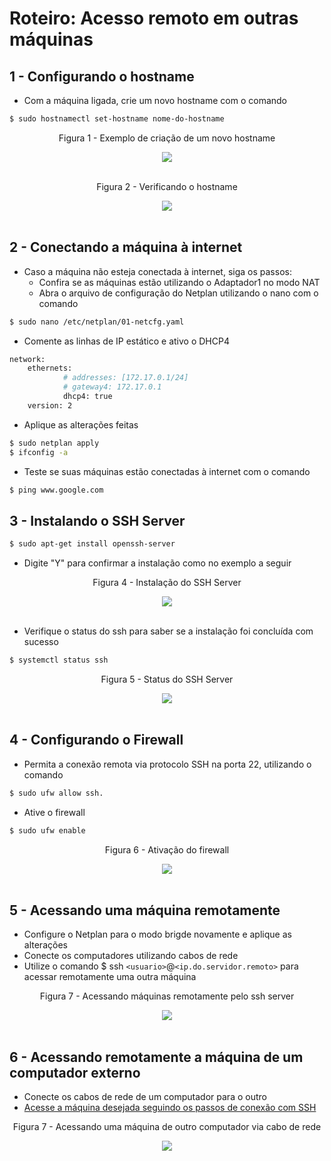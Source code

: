 # Roteiro: Acesso remoto em outras máquinas
## 1 - Configurando o hostname
- Com a máquina ligada, crie um novo hostname com o comando

```bash
$ sudo hostnamectl set-hostname nome-do-hostname
```
<div align="center">
  <p>Figura 1 - Exemplo de criação de um novo hostname</p>
  <img src="../Imagens/set-hostname.png" />
  <br><br>
</div>

<div align="center">
  <p>Figura 2 - Verificando o hostname</p>
  <img src="../Imagens/tela3.png" />
  <br><br>
</div>

## 2 - Conectando a máquina à internet

- Caso a máquina não esteja conectada à internet, siga os passos: 
  - Confira se as máquinas estão utilizando o Adaptador1 no modo NAT 
  - Abra o arquivo de configuração do Netplan utilizando o nano com o comando


```bash
$ sudo nano /etc/netplan/01-netcfg.yaml
```

- Comente as linhas de IP estático e ativo o DHCP4

```bash
network:
    ethernets:
            # addresses: [172.17.0.1/24]
            # gateway4: 172.17.0.1
            dhcp4: true
    version: 2
```

- Aplique as alterações feitas

```bash
$ sudo netplan apply
$ ifconfig -a
```

- Teste se suas máquinas estão conectadas à internet com o comando

```bash
$ ping www.google.com
```

## 3 - Instalando o SSH Server

```bash
$ sudo apt-get install openssh-server
```

- Digite "Y" para confirmar a instalação como no exemplo a seguir

<div align="center">
  <p>Figura 4 - Instalação do SSH Server</p>
  <img src="../Imagens/instalar-ssh.png" />
  <br><br>
</div>

- Verifique o status do ssh para saber se a instalação foi concluída com sucesso

```bash
$ systemctl status ssh
```

<div align="center">
  <p>Figura 5 - Status do SSH Server</p>
  <img src="../Imagens/status-ssh.png" />
  <br><br>
</div>

## 4 - Configurando o Firewall

- Permita a conexão remota via protocolo SSH na porta 22, utilizando o comando 

```bash
$ sudo ufw allow ssh.  
```

- Ative o firewall

```bash
$ sudo ufw enable
```

<div align="center">
  <p>Figura 6 - Ativação do firewall</p>
  <img src="../Imagens/tela14.png" />
  <br><br>
</div>

## 5 - Acessando uma máquina remotamente <a name="ssh"></a>

- Configure o Netplan para o modo brigde novamente e aplique as alterações 
- Conecte os computadores utilizando cabos de rede
- Utilize o comando $ ssh ``<usuario>``@``<ip.do.servidor.remoto>`` para acessar remotamente uma outra máquina

<div align="center">
  <p>Figura 7 - Acessando máquinas remotamente pelo ssh server</p>
  <img src="../Imagens/acessando-vm2-ssh.png" />
  <br><br>
</div>

## 6 - Acessando remotamente a máquina de um computador externo

- Conecte os cabos de rede de um computador para o outro
- [Acesse a máquina desejada seguindo os passos de conexão com SSH](#shh)

<div align="center">
  <p>Figura 7 - Acessando uma máquina de outro computador via cabo de rede</p>
  <img src="../Imagens/ssh-entre-computadores.png" />
  <br><br>
</div>
